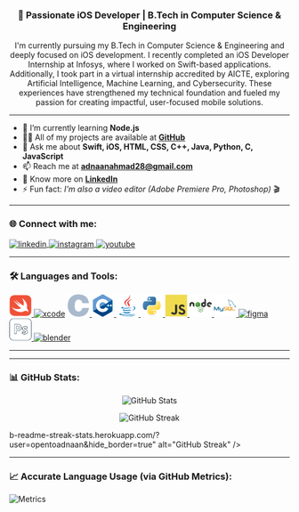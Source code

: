 <h3 align="center">
🚀 Passionate iOS Developer | B.Tech in Computer Science & Engineering
</h3>

<p align="center">
I'm currently pursuing my B.Tech in Computer Science & Engineering and deeply focused on iOS development.  
I recently completed an iOS Developer Internship at Infosys, where I worked on Swift-based applications.  
Additionally, I took part in a virtual internship accredited by AICTE, exploring Artificial Intelligence, Machine Learning, and Cybersecurity.  
These experiences have strengthened my technical foundation and fueled my passion for creating impactful, user-focused mobile solutions.
</p>

---

- 🌱 I’m currently learning **Node.js**  
- 👨‍💻 All of my projects are available at [**GitHub**](https://github.com/opentoadnaan)  
- 💬 Ask me about **Swift, iOS, HTML, CSS, C++, Java, Python, C, JavaScript**  
- 📫 Reach me at **adnaanahmad28@gmail.com**  
- 📄 Know more on [**LinkedIn**](https://www.linkedin.com/in/adnaan-ahmad-587971268/)  
- ⚡ Fun fact: *I’m also a video editor (Adobe Premiere Pro, Photoshop)* 🎬  

---

<h3 align="left">🌐 Connect with me:</h3>
<p align="left">
<a href="https://www.linkedin.com/in/adnaan-ahmad-587971268/" target="_blank">
  <img align="center" src="https://raw.githubusercontent.com/rahuldkjain/github-profile-readme-generator/master/src/images/icons/Social/linked-in-alt.svg" alt="linkedin" height="30" width="40" />
</a>
<a href="https://www.instagram.com/adnaan_ahmad_007/" target="_blank">
  <img align="center" src="https://raw.githubusercontent.com/rahuldkjain/github-profile-readme-generator/master/src/images/icons/Social/instagram.svg" alt="instagram" height="30" width="40" />
</a>
<a href="https://youtube.com/@procrastinator-007?si=mbucxshpyerdnz2q" target="_blank">
  <img align="center" src="https://raw.githubusercontent.com/rahuldkjain/github-profile-readme-generator/master/src/images/icons/Social/youtube.svg" alt="youtube" height="30" width="40" />
</a>
</p>

---

<h3 align="left">🛠 Languages and Tools:</h3>
<p align="left"> 
<a href="https://developer.apple.com/swift/" target="_blank" rel="noreferrer"><img src="https://raw.githubusercontent.com/devicons/devicon/master/icons/swift/swift-original.svg" alt="swift" width="40" height="40"/> 
<a href="https://developer.apple.com/xcode/" target="_blank" rel="noreferrer">
  <img src="https://cdn.simpleicons.org/xcode/1575F9" alt="xcode" width="40" height="40"/></a> 
<a href="https://www.cprogramming.com/" target="_blank" rel="noreferrer"><img src="https://raw.githubusercontent.com/devicons/devicon/master/icons/c/c-original.svg" alt="c" width="40" height="40"/> </a> 
<a href="https://www.w3schools.com/cpp/" target="_blank" rel="noreferrer"><img src="https://raw.githubusercontent.com/devicons/devicon/master/icons/cplusplus/cplusplus-original.svg" alt="cplusplus" width="40" height="40"/> </a> 
<a href="https://www.java.com" target="_blank" rel="noreferrer"><img src="https://raw.githubusercontent.com/devicons/devicon/master/icons/java/java-original.svg" alt="java" width="40" height="40"/> </a> 
<a href="https://www.python.org" target="_blank" rel="noreferrer"><img src="https://raw.githubusercontent.com/devicons/devicon/master/icons/python/python-original.svg" alt="python" width="40" height="40"/> </a> 
<a href="https://developer.mozilla.org/en-US/docs/Web/JavaScript" target="_blank" rel="noreferrer"><img src="https://raw.githubusercontent.com/devicons/devicon/master/icons/javascript/javascript-original.svg" alt="javascript" width="40" height="40"/> </a> 
<a href="https://nodejs.org" target="_blank" rel="noreferrer"><img src="https://raw.githubusercontent.com/devicons/devicon/master/icons/nodejs/nodejs-original-wordmark.svg" alt="nodejs" width="40" height="40"/> </a> 
<a href="https://www.mysql.com/" target="_blank" rel="noreferrer"><img src="https://raw.githubusercontent.com/devicons/devicon/master/icons/mysql/mysql-original-wordmark.svg" alt="mysql" width="40" height="40"/> </a> 
<a href="https://www.figma.com/" target="_blank" rel="noreferrer"><img src="https://www.vectorlogo.zone/logos/figma/figma-icon.svg" alt="figma" width="40" height="40"/> </a> 
<a href="https://www.photoshop.com/en" target="_blank" rel="noreferrer"><img src="https://raw.githubusercontent.com/devicons/devicon/master/icons/photoshop/photoshop-line.svg" alt="photoshop" width="40" height="40"/> </a> 
<a href="https://www.blender.org/" target="_blank" rel="noreferrer"><img src="https://download.blender.org/branding/community/blender_community_badge_white.svg" alt="blender" width="40" height="40"/> </a> 
</p>

---
---

<h3 align="left">📊 GitHub Stats:</h3>

<p align="center">
  <img src="https://github-readme-stats.vercel.app/api?username=opentoadnaan&show_icons=true&theme=tokyonight" alt="GitHub Stats" />
</p>

<p align="center">
  <img src="https://github-readme-streak-stats.herokuapp.com/?user=opentoadnaan&theme=tokyonight" alt="GitHub Streak" />
</p>


b-readme-streak-stats.herokuapp.com/?user=opentoadnaan&hide_border=true" alt="GitHub Streak" />
</p>

---

<h3 align="left">📈 Accurate Language Usage (via GitHub Metrics):</h3>

![Metrics](https://raw.githubusercontent.com/opentoadnaan/opentoadnaan/main/github-metrics.svg)
